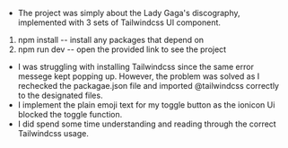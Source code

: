 <!-- A brief description of your project -->
- The project was simply about the Lady Gaga's discography, implemented with 3 sets of Tailwindcss UI component. 

<!-- Instructions on how to run the project -->
1. npm install -- install any packages that depend on 
2. npm run dev -- open the provided link to see the project

<!-- Any challenges you faced and how you overcame them -->
- I was struggling with installing Tailwindcss since the same error messege kept popping up. However, the problem was solved as I rechecked the packagae.json file and imported @tailwindcss correctly to the designated files.
- I implement the plain emoji text for my toggle button as the ionicon Ui blocked the toggle function. 
- I did spend some time understanding and reading through the correct Tailwindcss usage. 
